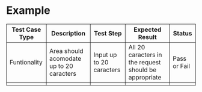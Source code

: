 <style>
    table th, table td{
        border: 1px solid 
    }
</style>
# Example

<table>
    <tr>
        <th> Test Case Type </th>
        <th> Description </th>
        <th> Test Step </th>
        <th> Expected Result </th>
        <th> Status </th>
    </tr>
    <tr>
        <td> Funtionality </td>
        <td> Area should acomodate  up to 20 caracters </td>
        <td> Input up to 20 caracters </td>
        <td> All 20 caracters in the request should be appropriate </td>
        <td> Pass or Fail </td>
    </tr>
    <tr>
        <td>  </td>
        <td>  </td>
        <td>  </td>
        <td>  </td>
        <td>  </td>
    </tr>
</table>